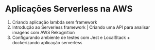 # Aplicações Serverless na AWS

1. Criando aplicação lambda sem framework
2. Introdução ao Serverless framework | Criando uma API para analisar imagens com AWS Rekognition
3. Configurando ambiente de testes com Jest e LocalStack + dockerizando aplicação serverless